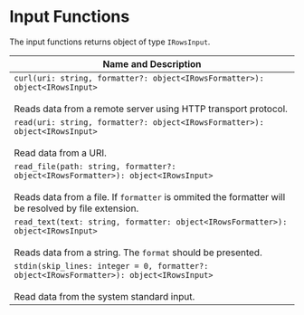 # Input Functions

The input functions returns object of type `IRowsInput`.

| Name and Description |
| --- |
| `curl(uri: string, formatter?: object<IRowsFormatter>): object<IRowsInput>`<br /><br /> Reads data from a remote server using HTTP transport protocol. |
| `read(uri: string, formatter?: object<IRowsFormatter>): object<IRowsInput>`<br /><br /> Read data from a URI. |
| `read_file(path: string, formatter?: object<IRowsFormatter>): object<IRowsInput>`<br /><br /> Reads data from a file. If `formatter` is ommited the formatter will be resolved by file extension. |
| `read_text(text: string, formatter: object<IRowsFormatter>): object<IRowsInput>`<br /><br /> Reads data from a string. The `format` should be presented. |
| `stdin(skip_lines: integer = 0, formatter?: object<IRowsFormatter>): object<IRowsInput>`<br /><br /> Read data from the system standard input. |
